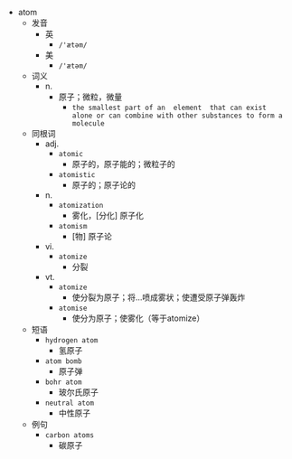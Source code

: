 - atom
  - 发音
    - 英
      - `/'ætəm/`
    - 美
      - `/'ætəm/`
  - 词义
    - n.
      - 原子；微粒，微量
        - `the smallest part of an  element  that can exist alone or can combine with other substances to form a  molecule `
  - 同根词
    - adj.
      - `atomic`
        - 原子的，原子能的；微粒子的
      - `atomistic`
        - 原子的；原子论的
    - n.
      - `atomization`
        - 雾化，[分化] 原子化
      - `atomism`
        - [物] 原子论
    - vi.
      - `atomize`
        - 分裂
    - vt.
      - `atomize`
        - 使分裂为原子；将…喷成雾状；使遭受原子弹轰炸
      - `atomise`
        - 使分为原子；使雾化（等于atomize）
  - 短语
    - `hydrogen atom`
      - 氢原子 
    - `atom bomb`
      - 原子弹 
    - `bohr atom`
      - 玻尔氏原子 
    - `neutral atom`
      - 中性原子 
  - 例句
    - `carbon atoms`
      - 碳原子

